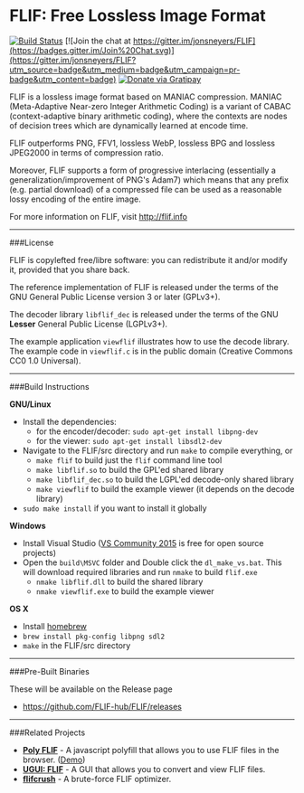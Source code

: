 # FLIF: Free Lossless Image Format

[![Build Status](https://travis-ci.org/FLIF-hub/FLIF.svg?branch=master)](https://travis-ci.org/FLIF-hub/FLIF)
[![Join the chat at https://gitter.im/jonsneyers/FLIF](https://badges.gitter.im/Join%20Chat.svg)](https://gitter.im/jonsneyers/FLIF?utm_source=badge&utm_medium=badge&utm_campaign=pr-badge&utm_content=badge)
[![Donate via Gratipay](https://img.shields.io/gratipay/flif.svg)](https://gratipay.com/flif/)

FLIF is a lossless image format based on MANIAC compression. MANIAC (Meta-Adaptive Near-zero Integer Arithmetic Coding)
is a variant of CABAC (context-adaptive binary arithmetic coding), where the contexts are nodes of decision trees
which are dynamically learned at encode time.

FLIF outperforms PNG, FFV1, lossless WebP, lossless BPG and lossless JPEG2000 in terms of compression ratio.

Moreover, FLIF supports a form of progressive interlacing (essentially a generalization/improvement of PNG's Adam7)
which means that any prefix (e.g. partial download) of a compressed file can be used as a reasonable lossy encoding of the entire image.

For more information on FLIF, visit http://flif.info

* * *

###License

FLIF is copylefted free/libre software: you can redistribute it and/or modify it, provided that you share back.

The reference implementation of FLIF is released under the terms of the GNU General Public License version 3 or later (GPLv3+).

The decoder library `libflif_dec` is released under the terms of the GNU **Lesser** General Public License (LGPLv3+).

The example application `viewflif` illustrates how to use the decode library.
The example code in `viewflif.c` is in the public domain (Creative Commons CC0 1.0 Universal).

* * *

###Build Instructions

**GNU/Linux**

* Install the dependencies:
  * for the encoder/decoder: `sudo apt-get install libpng-dev`
  * for the viewer: `sudo apt-get install libsdl2-dev`
* Navigate to the FLIF/src directory and run `make` to compile everything, or
  * `make flif` to build just the `flif` command line tool
  * `make libflif.so` to build the GPL'ed shared library
  * `make libflif_dec.so` to build the LGPL'ed decode-only shared library
  * `make viewflif` to build the example viewer (it depends on the decode library)
* `sudo make install` if you want to install it globally

**Windows**

* Install Visual Studio
  ([VS Community 2015](https://www.visualstudio.com/en-us/products/free-developer-offers-vs.aspx)
  is free for open source projects)
* Open the `build\MSVC` folder and Double click the `dl_make_vs.bat`. This will download required libraries and run `nmake` to build `flif.exe`
  * `nmake libflif.dll` to build the shared library
  * `nmake viewflif.exe` to build the example viewer

**OS X**

* Install [homebrew](http://brew.sh)
* `brew install pkg-config libpng sdl2`
* `make` in the FLIF/src directory


* * *

###Pre-Built Binaries

These will be available on the Release page

* https://github.com/FLIF-hub/FLIF/releases

* * *

###Related Projects

* **[Poly FLIF](https://github.com/UprootLabs/poly-flif)** - A javascript polyfill that allows you to use FLIF files in the browser. ([Demo](https://uprootlabs.github.io/poly-flif))
* **[UGUI: FLIF](http://flif.info/UGUI_FLIF)** - A GUI that allows you to convert and view FLIF files.
* **[flifcrush](https://github.com/FLIF-hub/flifcrush)** - A brute-force FLIF optimizer.
